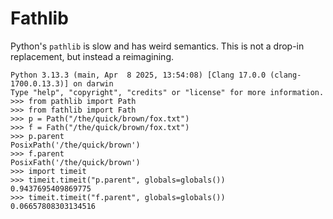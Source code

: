 # Fathlib

Python's `pathlib` is slow and has weird semantics. This is not a drop-in replacement, but instead a reimagining.

```
Python 3.13.3 (main, Apr  8 2025, 13:54:08) [Clang 17.0.0 (clang-1700.0.13.3)] on darwin
Type "help", "copyright", "credits" or "license" for more information.
>>> from pathlib import Path
>>> from fathlib import Fath
>>> p = Path("/the/quick/brown/fox.txt")
>>> f = Fath("/the/quick/brown/fox.txt")
>>> p.parent
PosixPath('/the/quick/brown')
>>> f.parent
PosixFath('/the/quick/brown')
>>> import timeit
>>> timeit.timeit("p.parent", globals=globals())
0.9437695409869775
>>> timeit.timeit("f.parent", globals=globals())
0.06657808303134516
```

